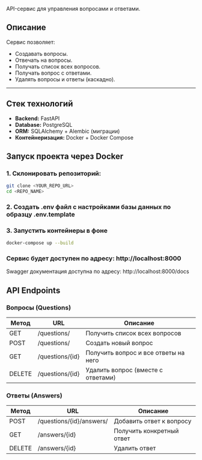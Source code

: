 API-сервис для управления вопросами и ответами.

## Описание

Сервис позволяет:

- Создавать вопросы.
- Отвечать на вопросы.
- Получать список всех вопросов.
- Получать вопрос с ответами.
- Удалять вопросы и ответы (каскадно).

---

## Стек технологий

- **Backend:** FastAPI
- **Database:** PostgreSQL
- **ORM:** SQLAlchemy + Alembic (миграции)
- **Контейнеризация:** Docker + Docker Compose




##  Запуск проекта через Docker

### 1. Склонировать репозиторий:

```bash
git clone <YOUR_REPO_URL>
cd <REPO_NAME>
```
### 2. Создать .env файл с настройками базы данных по образцу .env.template

### 3. Запустить контейнеры в фоне
```bash
docker-compose up --build
```
### Сервис будет доступен по адресу: http://localhost:8000

Swagger документация доступна по адресу: http://localhost:8000/docs

## API Endpoints
### Вопросы (Questions)

| Метод | URL | Описание |
|-------|-----|----------|
| GET   | /questions/ | Получить список всех вопросов |
| POST  | /questions/ | Создать новый вопрос |
| GET   | /questions/{id} | Получить вопрос и все ответы на него |
| DELETE| /questions/{id} | Удалить вопрос (вместе с ответами) |

### Ответы (Answers)

| Метод | URL | Описание |
|-------|-----|----------|
| POST  | /questions/{id}/answers/ | Добавить ответ к вопросу |
| GET   | /answers/{id} | Получить конкретный ответ |
| DELETE| /answers/{id} | Удалить ответ |